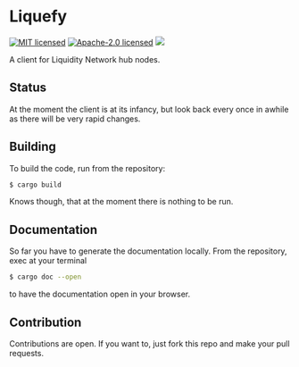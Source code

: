 # Liquefy

[![MIT licensed](https://img.shields.io/badge/License-MIT-violet.svg)](./LICENSE-MIT)
[![Apache-2.0 licensed](https://img.shields.io/badge/License-Apache%202.0-violet.svg)](./LICENSE-APACHE)
[![](https://travis-ci.org/chritchens/liquefy.svg?branch=master)](https://travis-ci.org/chritchens/liquefy?branch=master)

A client for Liquidity Network hub nodes.

## Status

At the moment the client is at its infancy, but look back every once in awhile as there will be very rapid changes.

## Building

To build the code, run from the repository:

```sh
$ cargo build
```

Knows though, that at the moment there is nothing to be run.

## Documentation

So far you have to generate the documentation locally. From the repository, exec at your terminal

```sh
$ cargo doc --open
```

to have the documentation open in your browser.

## Contribution

Contributions are open. If you want to, just fork this repo and make your pull requests.
